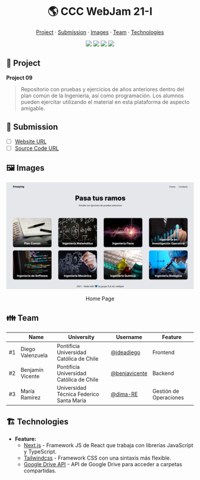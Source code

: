 <div align="center">
  <h1>🌎 CCC WebJam 21-I</h1>

  <a href="https://github.com/benjavicente/webjam-2021-2#-project">Project</a> ·
  <a href="https://github.com/benjavicente/webjam-2021-2#-submission">Submission</a> ·
  <a href="https://github.com/benjavicente/webjam-2021-2#%EF%B8%8F-images">Images</a> ·
  <a href="https://github.com/benjavicente/webjam-2021-2#-team">Team</a> ·
  <a href="https://github.com/benjavicente/webjam-2021-2#%EF%B8%8F-technologies">Technologies</a>

  <img src="https://img.shields.io/static/v1?label=CCC&message=2021&color=yellow" />
  <img src="https://img.shields.io/static/v1?label=WebJam&message=21-I&color=blue" />
  <img src="https://img.shields.io/static/v1?label=Theme&message=Information&color=green" />
  <img src="https://img.shields.io/static/v1?label=Time&message=24h&color=orange" />
</div>


## 🎨 Project

**Project 09**

> Repositorio con pruebas y ejercicios de años anteriores dentro del plan común de la Ingeniería, así como programación.
> Los alumnos pueden ejercitar utilizando el material en esta plataforma de aspecto amigable.

## 🎒 Submission

* [ ] [Website URL](https://www.ensaying.tk/)
* [ ] [Source Code URL](https://github.com/benjavicente/webjam-2021-2.git)

## 🖼️ Images

<div align="center">
  <img src="public/images/readme/image.png" />
  <p>Home Page</p>
</div>

## 👪 Team

||Name|University|Username|Feature
|-|-|-|-|-
|#1|Diego Valenzuela|Pontificia Universidad Católica de Chile|[@ideadiego](https://github.com/ideadiego)|Frontend
|#2|Benjamín Vicente|Pontificia Universidad Católica de Chile|[@benjavicente](https://github.com/benjavicente)|Backend
|#3|María Ramírez|Universidad Técnica Federico Santa María|[@dima-RE](https://github.com/dima-RE)|Gestión de Operaciones

## 🏗️ Technologies

* **Feature:**
  * [Next.js](https://nextjs.org/) - Framework JS de React que trabaja con librerías JavaScript y TypeScript.
  * [Tailwindcss](https://tailwindcss.com/) - Framework CSS con una sintaxis más flexible.
  * [Google Drive API](https://developers.google.com/drive/api/) - API de Google Drive para acceder a carpetas compartidas.
